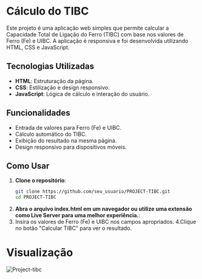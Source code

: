 # Cálculo do TIBC

Este projeto é uma aplicação web simples que permite calcular a Capacidade Total de Ligação do Ferro (TIBC) com base nos valores de Ferro (Fe) e UIBC. A aplicação é responsiva e foi desenvolvida utilizando HTML, CSS e JavaScript.

## Tecnologias Utilizadas

- **HTML**: Estruturação da página.
- **CSS**: Estilização e design responsivo.
- **JavaScript**: Lógica de cálculo e interação do usuário.

## Funcionalidades

- Entrada de valores para Ferro (Fe) e UIBC.
- Cálculo automático do TIBC.
- Exibição do resultado na mesma página.
- Design responsivo para dispositivos móveis.


## Como Usar

1. **Clone o repositório**:
   ```bash
   git clone https://github.com/seu_usuario/PROJECT-TIBC.git
   cd PROJECT-TIBC
2. **Abra o arquivo index.html em um navegador ou utilize uma extensão como Live Server para uma melhor experiência.**:
3.    Insira os valores de Ferro (Fe) e UIBC nos campos apropriados.
4.Clique no botão "Calcular TIBC" para ver o resultado.

# Visualização
![Project-tibc](https://raw.githubusercontent.com/LandGabriel/TIBC-form/refs/heads/main/PROJECT-TIBC/estilo/projeto-tibc.png)
